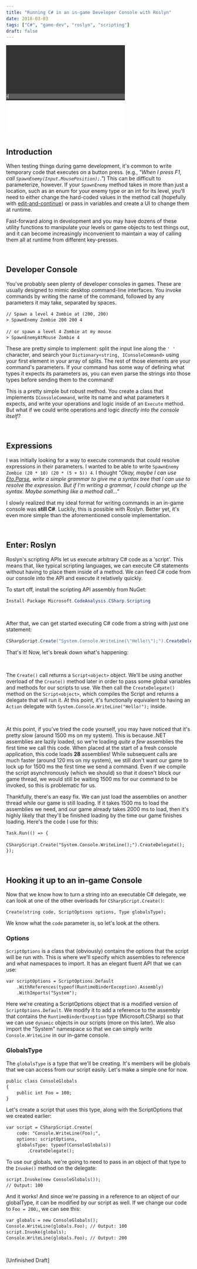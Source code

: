 ```yaml
---
title: "Running C# in an in-game Developer Console with Roslyn"
date: 2018-03-03
tags: ["C#", "game-dev", "roslyn", "scripting"]
draft: false
---
```


![Example image](/images/console_anim.gif#center-border)


## Introduction

When testing things during game development, it's common to write temporary code that executes on a button press. (e.g., _"When I press F1, call ```SpawnEnemy(Input.MousePosition);```."_) This can be difficult to parameterize, however. If your ```SpawnEnemy``` method takes in more than just a location, such as an enum for your enemy type or an int for its level, you'll need to either change the hard-coded values in the method call (hopefully with [edit-and-continue](https://www.youtube.com/watch?v=mfJEug3Y8ss)) or pass in variables and create a UI to change them at runtime. 

Fast-forward along in development and you may have dozens of these utility functions to manipulate your levels or game objects to test things out, and it can become increasingly inconvenient to maintain a way of calling them all at runtime from different key-presses.

<br/>

## Developer Console

You've probably seen plenty of developer consoles in games. These are usually designed to mimic desktop command-line interfaces. You invoke commands by writing the name of the command, followed by any parameters it may take, separated by spaces.

```
// Spawn a level 4 Zombie at (200, 200)
> SpawnEnemy Zombie 200 200 4

// or spawn a level 4 Zombie at my mouse
> SpawnEnemyAtMouse Zombie 4
``` 

These are pretty simple to implement: split the input line along the ```' '``` character, and search your ```Dictionary<string, IConsoleCommand>``` using your first element in your array of splits. The rest of those elements are your command's parameters. If your command has some way of defining what types it expects its parameters as, you can even parse the strings into those types before sending them to the command! 

This is a pretty simple but robust method. You create a class that implements ```IConsoleCommand```, write its name and what parameters it expects, and write your operations and logic inside of an ```Execute``` method. But what if we could write operations and logic _directly into the console itself?_

<br/>

## Expressions

I was initially looking for a way to execute commands that could resolve expressions in their parameters. I wanted to be able to write ```SpawnEnemy Zombie (20 * 10) (20 * (5 + 5)) 4```. I thought _"Okay, maybe I can use [Eto.Parse](https://github.com/picoe/Eto.Parse), write a simple grammar to give me a syntax tree that I can use to resolve the expression. But if I'm writing a grammar, I could change up the syntax. Maybe something like a method call..."_

I slowly realized that my ideal format for writing commands in an in-game console was **still C#**. Luckily, this is possible with Roslyn. Better yet, it's even more simple than the aforementioned console implementation. 

<br/>

## Enter: Roslyn

Roslyn's scripting APIs let us execute arbitrary C# code as a 'script'. This means that, like typical scripting languages, we can execute C# statements without having to place them inside of a method. We can feed C# code from our console into the API and execute it relatively quickly.

To start off, install the scripting API assembly from NuGet:

```C#
Install-Package Microsoft.CodeAnalysis.CSharp.Scripting
```

<br/>

After that, we can get started executing C# code from a string with just one statement:

```C#
CSharpScript.Create("System.Console.WriteLine(\"Hello!\");").CreateDelegate().Invoke();
```

That's it! Now, let's break down what's happening:

<br/>

The ```Create()``` call returns a ```Script<object>``` object. We'll be using another overload of the ```Create()``` method later in order to pass some global variables and methods for our scripts to use. We then call the ```CreateDelegate()``` method on the ```Script<object>```, which compiles the Script and returns a delegate that will run it. At this point, it's functionally equivalent to having an ```Action``` delegate with ```System.Console.WriteLine("Hello!");``` inside.

<br/>

At this point, if you've tried the code yourself, you may have noticed that it's pretty slow (around 1500 ms on my system). This is because .NET assemblies are lazily loaded, so we're loading _quite a few_ assemblies the first time we call this code. When placed at the start of a fresh console application, this code loads **28** assemblies! While subsequent calls are much faster (around 120 ms on my system), we still don't want our game to lock up for 1500 ms the first time we send a command. Even if we compile the script asynchronously (which we should) so that it doesn't block our game thread, we would still be waiting 1500 ms for our command to be invoked, so this is problematic for us.

Thankfully, there's an easy fix. We can just load the assemblies on another thread while our game is still loading. If it takes 1500 ms to load the assemblies we need, and our game already takes 2000 ms to load, then it's highly likely that they'll be finished loading by the time our game finishes loading. Here's the code I use for this:

```
Task.Run(() => {
	CSharpScript.Create("System.Console.WriteLine();").CreateDelegate();
});
```

<br/>

## Hooking it up to an in-game Console

Now that we know how to turn a string into an executable C# delegate, we can look at one of the other overloads for ```CSharpScript.Create()```:

```
Create(string code, ScriptOptions options, Type globalsType);
```

We know what the ```code``` parameter is, so let's look at the others.

### Options

```ScriptOptions``` is a class that (obviously) contains the options that the script will be run with. This is where we'll specify which assemblies to reference and what namespaces to import. It has an elegant fluent API that we can use:

```
var scriptOptions = ScriptOptions.Default
	.WithReferences(typeof(RuntimeBinderException).Assembly)
	.WithImports("System");
```

Here we're creating a ScriptOptions object that is a modified version of ```ScriptOptions.Default```. We modify it to add a reference to the assembly that contains the ```RuntimeBinderException``` type (Microsoft.CSharp) so that we can use ```dynamic``` objects in our scripts (more on this later). We also import the "System" namespace so that we can simply write ```Console.WriteLine``` in our in-game console.

### GlobalsType

The ```globalsType``` is a type that we'll be creating. It's members will be globals that we can access from our script easily. Let's make a simple one for now.

```
public class ConsoleGlobals
{
	public int Foo = 100;
}
```

Let's create a script that uses this type, along with the ScriptOptions that we created earlier:

```
var script = CSharpScript.Create(
	code: "Console.WriteLine(Foo);",
	options: scriptOptions,
	globalsType: typeof(ConsoleGlobals))
		.CreateDelegate();
```

To use our globals, we're going to need to pass in an object of that type to the ```Invoke()``` method on the delegate:

```
script.Invoke(new ConsoleGlobals());
// Output: 100
```

And it works! And since we're passing in a reference to an object of our globalType, it can be modified by our script as well. If we change our code to ```Foo = 200;```, we can see this:

```
var globals = new ConsoleGlobals();
Console.WriteLine(globals.Foo); // Output: 100
script.Invoke(globals);
Console.WriteLine(globals.Foo); // Output: 200
```

<br/>

[Unfinished Draft]